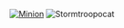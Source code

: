 [![Minion](https://octodex.github.com/images/minion.png)](https://google.com)
  ![Stormtroopocat](https://octodex.github.com/images/stormtroopocat.jpg)
